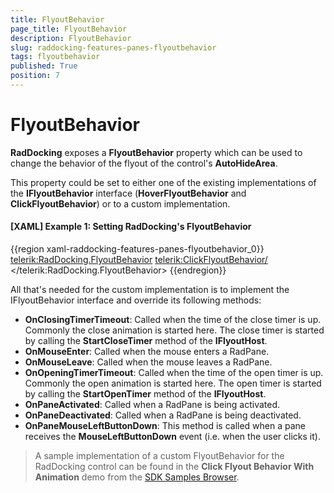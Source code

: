```yaml
---
title: FlyoutBehavior
page_title: FlyoutBehavior
description: FlyoutBehavior
slug: raddocking-features-panes-flyoutbehavior
tags: flyoutbehavior
published: True
position: 7
---
```


# FlyoutBehavior

**RadDocking** exposes a **FlyoutBehavior** property which can be used to change the behavior of the flyout of the control's **AutoHideArea**.

This property could be set to either one of the existing implementations of the **IFlyoutBehavior** interface (**HoverFlyoutBehavior** and **ClickFlyoutBehavior**) or to a custom implementation.

#### __[XAML] Example 1: Setting RadDocking's FlyoutBehavior__

{{region xaml-raddocking-features-panes-flyoutbehavior_0}}
	<telerik:RadDocking.FlyoutBehavior>
        <telerik:ClickFlyoutBehavior/>
    </telerik:RadDocking.FlyoutBehavior>
{{endregion}}

All that's needed for the custom implementation is to implement the IFlyoutBehavior interface and override its following methods:

* **OnClosingTimerTimeout**: Called when the time of the close timer is up. Commonly the close animation is started here. The close timer is started by calling the **StartCloseTimer** method of the **IFlyoutHost**.
* **OnMouseEnter**: Called when the mouse enters a RadPane.
* **OnMouseLeave**: Called when the mouse leaves a RadPane.
* **OnOpeningTimerTimeout**: Called when the time of the open timer is up. Commonly the open animation is started here. The open timer is started by calling the **StartOpenTimer** method of the **IFlyoutHost**.
* **OnPaneActivated**: Called when a RadPane is being activated.
* **OnPaneDeactivated**: Called when a RadPane is being deactivated.
* **OnPaneMouseLeftButtonDown**: This method is called when a pane receives the **MouseLeftButtonDown** event (i.e. when the user clicks it).

>A sample implementation of a custom FlyoutBehavior for the RadDocking control can be found in the **Click Flyout Behavior With Animation** demo from the [SDK Samples Browser](https://demos.telerik.com/xaml-sdkbrowser/).
